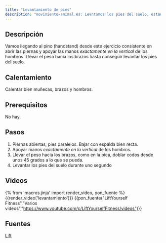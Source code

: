 ```yaml
---
title: "Levantamiento de pies"
description: "movimiento-animal.es: Levntamos los pies del suelo, estando apoyados en los brazos"
---
```


## Descripción

Vamos llegando al pino (handstand) desde este ejercicio consistente en abrir las piernas y apoyar las manos *exactamente en la vertical* de los hombros. Llevar el peso hacia los brazos hasta conseguir levantar los pies del suelo.


## Calentamiento

Calentar bien muñecas, brazos y hombros.

## Prerequisitos

No hay.

## Pasos

1. Piernas abiertas, pies paralelos. Bajar con espalda bien recta.
2. Apoyar manos *exactamente en la vertical* de los hombros.
3. Llevar el peso hacia los brazos, como en la pica, doblar codos desde unos 45 grados a lo que se pueda.
4. Levantar los pies del suelo durante uno segundo

## Videos

{% from 'macros.jinja' import render_video, pon_fuente %}
{{render_video('levantamiento')}}
{{pon_fuente("LiftYourself Fitness","Varios videos","https://www.youtube.com/c/LiftYourselfFitness/videos")}}

## Fuentes

[Lift](/varios/fuentes/#lift)
